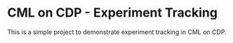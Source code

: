 # CML on CDP - Experiment Tracking

This is a simple project to demonstrate experiment tracking in CML on CDP.
